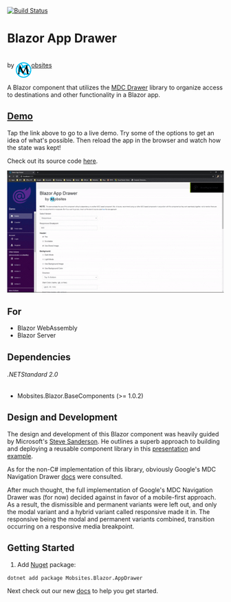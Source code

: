 [![Build Status](https://dev.azure.com/Mobsites-US/Blazor%20App%20Drawer/_apis/build/status/Build?branchName=master)](https://dev.azure.com/Mobsites-US/Blazor%20App%20Drawer/_build/latest?definitionId=26&branchName=master)

# Blazor App Drawer

by <a href="https://www.mobsites.com"><img align="center" src="./src/assets/mobsites-logo.png" width="36" height="36" style="padding-top: 20px;" />obsites</a>

A Blazor component that utilizes the [MDC Drawer](https://material.io/develop/web/components/drawers/) library to organize access to destinations and other functionality in a Blazor app.

## [Demo](https://appdrawer.mobsites.com)

Tap the link above to go to a live demo. Try some of the options to get an idea of what's possible. Then reload the app in the browser and watch how the state was kept!

Check out its source code [here](./samples).

![Gif of Demo](src/assets/demo.gif)

## For

* Blazor WebAssembly
* Blazor Server

## Dependencies

###### .NETStandard 2.0

* Mobsites.Blazor.BaseComponents (>= 1.0.2)

## Design and Development

The design and development of this Blazor component was heavily guided by Microsoft's [Steve Sanderson](https://blog.stevensanderson.com/). He outlines a superb approach to building and deploying a reusable component library in this [presentation](https://youtu.be/QnBYmTpugz0) and [example](https://github.com/SteveSandersonMS/presentation-2020-01-NdcBlazorComponentLibraries).

As for the non-C# implementation of this library, obviously Google's MDC Navigation Drawer [docs](https://material.io/develop/web/components/drawers/) were consulted.

After much thought, the full implementation of Google's MDC Navigation Drawer was (for now) decided against in favor of a mobile-first approach. As a result, the dismissible and permanent variants were left out, and only the modal variant and a hybrid variant called responsive made it in. The responsive being the modal and permanent variants combined, transition occurring on a responsive media breakpoint.

## Getting Started

1. Add [Nuget](https://www.nuget.org/packages/Mobsites.Blazor.AppDrawer/) package:

```shell
dotnet add package Mobsites.Blazor.AppDrawer
```

Next check out our new [docs](https://www.mobsites.com/blazor/app-drawer) to help you get started.
